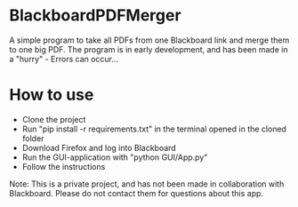 # BlackboardPDFMerger
A simple program to take all PDFs from one Blackboard link and merge them to one big PDF. The program is in early development, and has been made in a "hurry" - Errors can occur...

# How to use
- Clone the project
- Run "pip install -r requirements.txt" in the terminal opened in the cloned folder
- Download Firefox and log into Blackboard
- Run the GUI-application with "python GUI/App.py"
- Follow the instructions

Note: This is a private project, and has not been made in collaboration with Blackboard. Please do not contact them for questions about this app.
